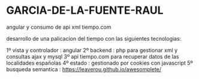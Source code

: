 # GARCIA-DE-LA-FUENTE-RAUL

angular y consumo de api xml tiempo.com



desarrollo de una palicacion del tiempo con las siguientes tecnologias:

1º vista y controlador : angular
2º backend : php  para gestionar xml y consultas ajax y mysql
3º api  tiempo.com para recuperar datos de las localidades españolas
4º estado : gestionado por cookies con javascript
5º busqueda semantica : https://leaverou.github.io/awesomplete/


